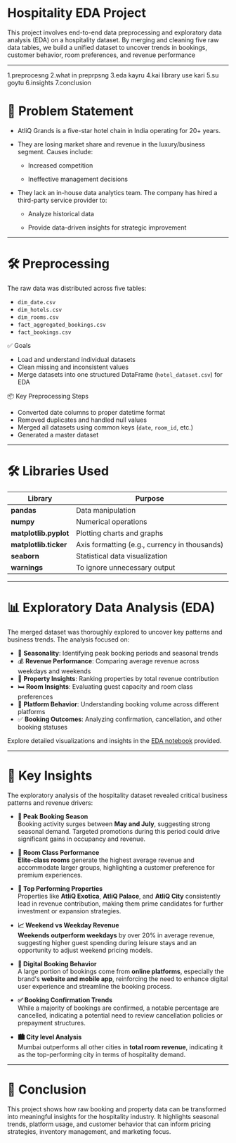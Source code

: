 # Hospitality EDA Project 

This project involves end-to-end data preprocessing and exploratory data analysis (EDA) on a hospitality dataset. By merging and cleaning five raw data tables, we build a unified dataset to uncover trends in bookings, customer behavior, room preferences, and revenue performance

---
1.preprocesng
2.what in preprpsng
3.eda kayru 
4.kai library use kari
5.su goytu
6.insights
7.conclusion

# 📌 Problem Statement
- AtliQ Grands is a five-star hotel chain in India operating for 20+ years.
- They are losing market share and revenue in the luxury/business segment. Causes include:

   - Increased competition

   - Ineffective management decisions

- They lack an in-house data analytics team. The company has hired a third-party service provider to:

  - Analyze historical data

  - Provide data-driven insights for strategic improvement

---

# 🛠️ Preprocessing

The raw data was distributed across five tables:
- `dim_date.csv`
- `dim_hotels.csv`
- `dim_rooms.csv`
- `fact_aggregated_bookings.csv`
- `fact_bookings.csv`

✅ Goals
- Load and understand individual datasets
- Clean missing and inconsistent values
- Merge datasets into one structured DataFrame (`hotel_dataset.csv`) for EDA

📦 Key Preprocessing Steps
- Converted date columns to proper datetime format
- Removed duplicates and handled null values
- Merged all datasets using common keys (`date`, `room_id`, etc.)
- Generated a master dataset

---
# 🛠️ Libraries Used

| Library              | Purpose                                              |
|----------------------|------------------------------------------------------|
| **pandas**           | Data manipulation                                    |
| **numpy**            | Numerical operations                                 |
| **matplotlib.pyplot**| Plotting charts and graphs                           |
| **matplotlib.ticker**| Axis formatting (e.g., currency in thousands)        |
| **seaborn**          | Statistical data visualization                       |
| **warnings**         | To ignore unnecessary output                         |

---
#  📊 Exploratory Data Analysis (EDA)

The merged dataset was thoroughly explored to uncover key patterns and business trends. The analysis focused on:

- 📅 **Seasonality**: Identifying peak booking periods and seasonal trends
- 💰 **Revenue Performance**: Comparing average revenue across weekdays and weekends
- 🏨 **Property Insights**: Ranking properties by total revenue contribution
- 🛏️ **Room Insights**: Evaluating guest capacity and room class preferences
- 📲 **Platform Behavior**: Understanding booking volume across different platforms
- ✅ **Booking Outcomes**: Analyzing confirmation, cancellation, and other booking statuses

Explore detailed visualizations and insights in the [EDA notebook](https://github.com/karan-bodara/advance_hospitality_analysis/blob/main/eda/02_hospitality_eda.ipynb) provided.

---

# 🔑 Key Insights

The exploratory analysis of the hospitality dataset revealed critical business patterns and revenue drivers:

- **📅 Peak Booking Season**  
  Booking activity surges between **May and July**, suggesting strong seasonal demand. Targeted promotions during this period could drive significant gains in occupancy and revenue.

- **💼 Room Class Performance**  
  **Elite-class rooms** generate the highest average revenue and accommodate larger groups, highlighting a customer preference for premium experiences.

- **🏨 Top Performing Properties**  
  Properties like **AtliQ Exotica**, **AtliQ Palace**, and **AtliQ City** consistently lead in revenue contribution, making them prime candidates for further investment or expansion strategies.

- **📈 Weekend vs Weekday Revenue**  
  **Weekends outperform weekdays** by over 20% in average revenue, suggesting higher guest spending during leisure stays and an opportunity to adjust weekend pricing models.

- **📲 Digital Booking Behavior**  
  A large portion of bookings come from **online platforms**, especially the brand's **website and mobile app**, reinforcing the need to enhance digital user experience and streamline the booking process.

- **✅ Booking Confirmation Trends**  
  While a majority of bookings are confirmed, a notable percentage are cancelled, indicating a potential need to review cancellation policies or prepayment structures.
  
- **🏙️ City level Analysis**  
Mumbai outperforms all other cities in **total room revenue**, indicating it as the top-performing city in terms of hospitality demand.
---
# 🧾 Conclusion

This project shows how raw booking and property data can be transformed into meaningful insights for the hospitality industry. It highlights seasonal trends, platform usage, and customer behavior that can inform pricing strategies, inventory management, and marketing focus.

